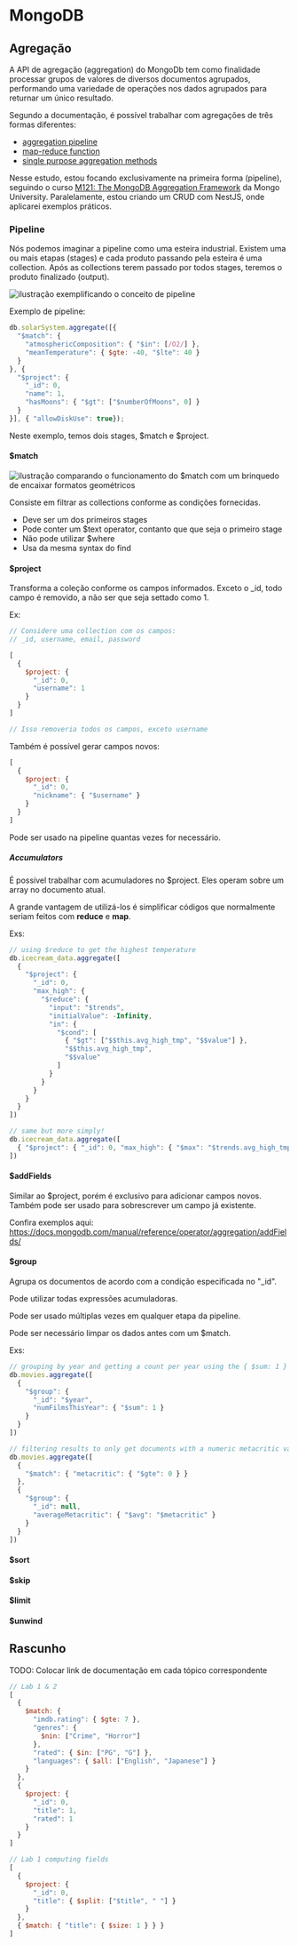 # MongoDB

## Agregação

A API de agregação (aggregation) do MongoDb tem como finalidade processar grupos de valores de diversos documentos agrupados, performando uma variedade de operações nos dados agrupados para returnar um único resultado.

Segundo a documentação, é possível trabalhar com agregações de três formas diferentes:

- [aggregation pipeline](https://docs.mongodb.com/manual/aggregation/#aggregation-framework)
- [map-reduce function](https://docs.mongodb.com/manual/aggregation/#aggregation-map-reduce)
- [single purpose aggregation methods](https://docs.mongodb.com/manual/aggregation/#single-purpose-agg-operations)

Nesse estudo, estou focando exclusivamente na primeira forma (pipeline), seguindo o curso [M121: The MongoDB Aggregation Framework](https://university.mongodb.com/mercury/M121/2020_ondemand/overview) da Mongo University. Paralelamente, estou criando um CRUD com NestJS, onde aplicarei exemplos práticos.

### Pipeline

Nós podemos imaginar a pipeline como uma esteira industrial. Existem uma ou mais etapas (stages) e cada produto passando pela esteira é uma collection. Após as collections terem passado por todos stages, teremos o produto finalizado (output).

![ilustração exemplificando o conceito de pipeline](https://www.freecodecamp.org/news/content/images/2020/04/pipeline.png)

Exemplo de pipeline:

```js
db.solarSystem.aggregate([{
  "$match": {
    "atmosphericComposition": { "$in": [/O2/] },
    "meanTemperature": { $gte: -40, "$lte": 40 }
  }
}, {
  "$project": {
    "_id": 0,
    "name": 1,
    "hasMoons": { "$gt": ["$numberOfMoons", 0] }
  }
}], { "allowDiskUse": true});
```

Neste exemplo, temos dois stages, $match e $project.

#### $match

![ilustração comparando o funcionamento do $match com um brinquedo de encaixar formatos geométricos](../.github/images/match-example.png)

Consiste em filtrar as collections conforme as condições fornecidas.

- Deve ser um dos primeiros stages
- Pode conter um $text operator, contanto que que seja o primeiro stage
- Não pode utilizar $where
- Usa da mesma syntax do find

#### $project

Transforma a coleção conforme os campos informados. Exceto o _id, todo campo é removido, a não ser que seja settado como 1.

Ex:

```js
// Considere uma collection com os campos:
// _id, username, email, password

[
  {
    $project: {
      "_id": 0,
      "username": 1
    }
  }
]

// Isso removeria todos os campos, exceto username
```

Também é possível gerar campos novos:

```js
[
  {
    $project: {
      "_id": 0,
      "nickname": { "$username" }
    }
  }
]
```

Pode ser usado na pipeline quantas vezes for necessário.

##### Accumulators

É possível trabalhar com acumuladores no $project. Eles operam sobre um array no documento atual.

A grande vantagem de utilizá-los é simplificar códigos que normalmente seriam feitos com __reduce__ e __map__.

Exs:

```js
// using $reduce to get the highest temperature
db.icecream_data.aggregate([
  {
    "$project": {
      "_id": 0,
      "max_high": {
        "$reduce": {
          "input": "$trends",
          "initialValue": -Infinity,
          "in": {
            "$cond": [
              { "$gt": ["$$this.avg_high_tmp", "$$value"] },
              "$$this.avg_high_tmp",
              "$$value"
            ]
          }
        }
      }
    }
  }
])

// same but more simply!
db.icecream_data.aggregate([
  { "$project": { "_id": 0, "max_high": { "$max": "$trends.avg_high_tmp" } } }
])
```

#### $addFields

Similar ao $project, porém é exclusivo para adicionar campos novos. Também pode ser usado para sobrescrever um campo já existente.

Confira exemplos aqui: <https://docs.mongodb.com/manual/reference/operator/aggregation/addFields/>

#### $group

Agrupa os documentos de acordo com a condição especificada no "_id".

Pode utilizar todas expressões acumuladoras.

Pode ser usado múltiplas vezes em qualquer etapa da pipeline.

Pode ser necessário limpar os dados antes com um $match.

Exs:

```js
// grouping by year and getting a count per year using the { $sum: 1 } pattern
db.movies.aggregate([
  {
    "$group": {
      "_id": "$year",
      "numFilmsThisYear": { "$sum": 1 }
    }
  }
])

// filtering results to only get documents with a numeric metacritic value
db.movies.aggregate([
  {
    "$match": { "metacritic": { "$gte": 0 } }
  },
  {
    "$group": {
      "_id": null,
      "averageMetacritic": { "$avg": "$metacritic" }
    }
  }
])
```

#### $sort

#### $skip

#### $limit

#### $unwind

## Rascunho

TODO: Colocar link de documentação em cada tópico correspondente

```js
// Lab 1 & 2
[
  {
    $match: {
      "imdb.rating": { $gte: 7 },
      "genres": {
        $nin: ["Crime", "Horror"]
      },
      "rated": { $in: ["PG", "G"] },
      "languages": { $all: ["English", "Japanese"] }
    }
  },
  {
    $project: {
      "_id": 0,
      "title": 1,
      "rated": 1
    }
  }
]
```

```js
// Lab 1 computing fields
[
  {
    $project: {
      "_id": 0,
      "title": { $split: ["$title", " "] }
    }
  },
  { $match: { "title": { $size: 1 } } }
]
```
